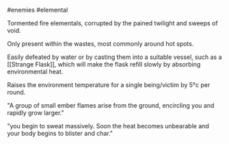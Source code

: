 #enemies #elemental

Tormented fire elementals, corrupted by the pained twilight and sweeps of void.

Only present within the wastes, most commonly around hot spots.

Easily defeated by water or by casting them into a suitable vessel, such as a [[Strange Flask]], which will make the flask refill slowly by absorbing environmental heat.

Raises the environment temperature for a single being/victim by 5°c per round.

\"A group of small ember flames arise from the ground, encircling you and rapidly grow larger.\"

\"you begin to sweat massively. Soon the heat becomes unbearable and your body begins to blister and char.\"